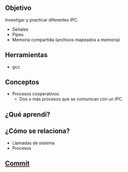 ## Objetivo
Investigar y practicar diferentes IPC.
+ Señales
+ Pipes
+ Memoria compartida (archivos mapeados a memoria)

## Herramientas
+ gcc

## Conceptos
+ Procesos cooperativos:
  + Dos o más procesos que se comunican con un IPC.

## ¿Qué aprendí?

## ¿Cómo se relaciona?
+ Llamadas de sistema
+ Procesos

## [Commit]()

